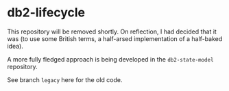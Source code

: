 # db2-lifecycle

This repository will be removed shortly. On reflection, I had decided that it was (to use some British terms, a half-arsed implementation of a half-baked idea).

A more fully fledged approach is being developed in the ``db2-state-model`` repository.

See branch ``legacy`` here for the old code.
